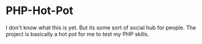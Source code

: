 # PHP-Hot-Pot
I don't know what this is yet. But its some sort of social hub for people. The project is basically a hot pot for me to test my PHP skills.

